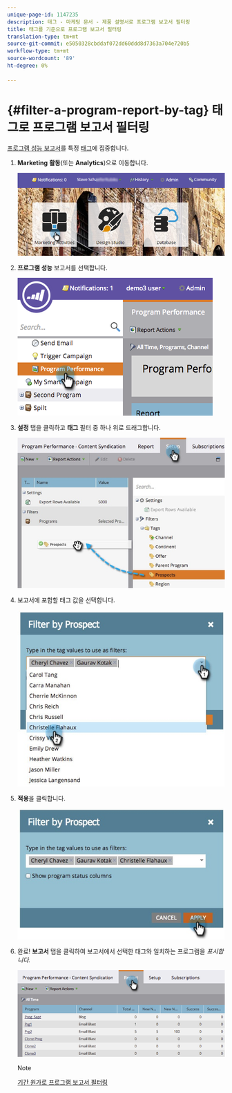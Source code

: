 ```yaml
---
unique-page-id: 1147235
description: 태그 - 마케팅 문서 - 제품 설명서로 프로그램 보고서 필터링
title: 태그를 기준으로 프로그램 보고서 필터링
translation-type: tm+mt
source-git-commit: e5050328cbddaf072dd60ddd8d7363a704e720b5
workflow-type: tm+mt
source-wordcount: '89'
ht-degree: 0%

---
```



# {#filter-a-program-report-by-tag} 태그로 프로그램 보고서 필터링

[프로그램 성능 보고서](/help/marketo/product-docs/core-marketo-concepts/programs/program-performance-report/create-a-program-performance-report.md)를 특정 [태그](/help/marketo/product-docs/core-marketo-concepts/programs/working-with-programs/understanding-tags.md)에 집중합니다.

1. **Marketing** **활동**(또는 **Analytics**)으로 이동합니다.

   ![](assets/login-marketing-activities.png)

1. **프로그램 성능** 보고서를 선택합니다.

   ![](assets/image2014-9-23-16-3a12-3a36.png)

1. **설정** 탭을 클릭하고 **태그** 필터 중 하나 위로 드래그합니다.

   ![](assets/prospects.jpg)

1. 보고서에 포함할 태그 값을 선택합니다.

   ![](assets/prospect1.jpg)

1. **적용**&#x200B;을 클릭합니다.

   ![](assets/prospect2.jpg)

1. 완료! **보고서** 탭을 클릭하여 보고서에서 선택한 태그와 일치하는 프로그램을 _표시합니다._

   ![](assets/image2014-9-23-16-3a14-3a42.png)

   >[!NOTE]
   >
   >[기간 원가로 프로그램 보고서 필터링](/help/marketo/product-docs/core-marketo-concepts/programs/program-performance-report/filter-a-program-report-by-period-cost.md)
